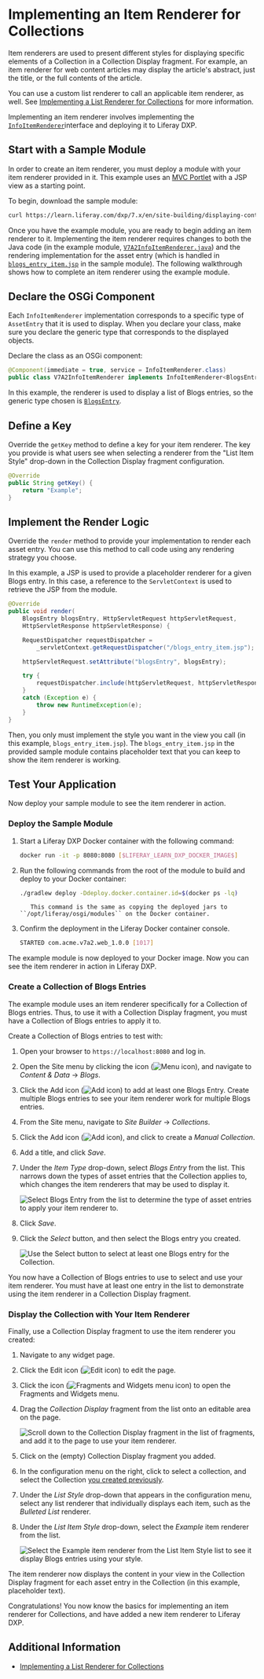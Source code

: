 # Implementing an Item Renderer for Collections

Item renderers are used to present different styles for displaying specific elements of a Collection in a Collection Display fragment.<!-- add link to Collection Display fragment article when available --> For example, an item renderer for web content articles may display the article's abstract, just the title, or the full contents of the article.

You can use a custom list renderer to call an applicable item renderer, as well. See [Implementing a List Renderer for Collections](./implementing-a-list-renderer-for-collections.md) for more information.

Implementing an item renderer involves implementing the [`InfoItemRenderer`](https://github.com/liferay/liferay-portal/blob/[$LIFERAY_LEARN_PORTAL_GIT_TAG$]/modules/apps/info/info-api/src/main/java/com/liferay/info/item/renderer/InfoItemRenderer.java)interface and deploying it to Liferay DXP.

## Start with a Sample Module

In order to create an item renderer, you must deploy a module with your item renderer provided in it. This example uses an [MVC Portlet](../../../../developing-a-java-web-application/using-mvc/creating-an-application-with-mvcportlet.md) with a JSP view as a starting point.

To begin, download the sample module:

```bash
curl https://learn.liferay.com/dxp/7.x/en/site-building/displaying-content/displaying-collections-and-collection-pages/developer-guide/implementing-an-item-renderer-for-collections/resources/liferay-v7a2.zip -O
```

Once you have the example module, you are ready to begin adding an item renderer to it. Implementing the item renderer requires changes to both the Java code (in the example module, [`V7A2InfoItemRenderer.java`](https://github.com/liferay/liferay-learn/tree/master/docs/dxp/7.2/en/site-building/displaying-content/displaying-collections/developer-guide/implementing-an-item-renderer-for-collections/resources/liferay-v7a2.zip/v7a2-web/src/main/java/com/acme/v7a2/info/item/renderer/V7A2InfoItemRenderer.java)) and the rendering implementation for the asset entry (which is handled in [`blogs_entry_item.jsp`](https://github.com/liferay/liferay-learn/tree/master/docs/dxp/7.2/en/site-building/displaying-content/displaying-collections/developer-guide/implementing-an-item-renderer-for-collections/resources/liferay-v7a2.zip/v7a2-web/src/main/resources/META-INF/resources/blogs_entry_item.jsp) in the sample module). The following walkthrough shows how to complete an item renderer using the example module.

## Declare the OSGi Component

Each `InfoItemRenderer` implementation corresponds to a specific type of `AssetEntry` that it is used to display. When you declare your class, make sure you declare the generic type that corresponds to the displayed objects.

Declare the class as an OSGi component:

```java
@Component(immediate = true, service = InfoItemRenderer.class)
public class V7A2InfoItemRenderer implements InfoItemRenderer<BlogsEntry> {
```

In this example, the renderer is used to display a list of Blogs entries, so the generic type chosen is [`BlogsEntry`](https://github.com/liferay/liferay-portal/blob/[$LIFERAY_LEARN_PORTAL_GIT_TAG$]/modules/apps/blogs/blogs-api/src/main/java/com/liferay/blogs/model/BlogsEntry.java).

## Define a Key

Override the `getKey` method to define a key for your item renderer. The key you provide is what users see when selecting a renderer from the "List Item Style" drop-down in the Collection Display fragment configuration.

```java
@Override
public String getKey() {
    return "Example";
}
```

## Implement the Render Logic

Override the `render` method to provide your implementation to render each asset entry. You can use this method to call code using any rendering strategy you choose.

In this example, a JSP is used to provide a placeholder renderer for a given Blogs entry. In this case, a reference to the `ServletContext` is used to retrieve the JSP from the module.

```java
@Override
public void render(
    BlogsEntry blogsEntry, HttpServletRequest httpServletRequest,
    HttpServletResponse httpServletResponse) {

    RequestDispatcher requestDispatcher =
        _servletContext.getRequestDispatcher("/blogs_entry_item.jsp");

    httpServletRequest.setAttribute("blogsEntry", blogsEntry);

    try {
        requestDispatcher.include(httpServletRequest, httpServletResponse);
    }
    catch (Exception e) {
        throw new RuntimeException(e);
    }
}
```

Then, you only must implement the style you want in the view you call (in this example, `blogs_entry_item.jsp`). The `blogs_entry_item.jsp` in the provided sample module contains placeholder text that you can keep to show the item renderer is working.

## Test Your Application

Now deploy your sample module to see the item renderer in action.

### Deploy the Sample Module

1. Start a Liferay DXP Docker container with the following command:

    ```bash
    docker run -it -p 8080:8080 [$LIFERAY_LEARN_DXP_DOCKER_IMAGE$]
    ```

1. Run the following commands from the root of the module to build and deploy to your Docker container:

    ```bash
    ./gradlew deploy -Ddeploy.docker.container.id=$(docker ps -lq)
    ```

    ```tip::
       This command is the same as copying the deployed jars to ``/opt/liferay/osgi/modules`` on the Docker container.
    ```

1. Confirm the deployment in the Liferay Docker container console.

    ```bash
    STARTED com.acme.v7a2.web_1.0.0 [1017]
    ```

The example module is now deployed to your Docker image. Now you can see the item renderer in action in Liferay DXP.

### Create a Collection of Blogs Entries

The example module uses an item renderer specifically for a Collection of Blogs entries. Thus, to use it with a Collection Display fragment, you must have a Collection of Blogs entries to apply it to.

Create a Collection of Blogs entries to test with:

1. Open your browser to `https://localhost:8080` and log in.

1. Open the Site menu by clicking the icon (![Menu icon](../../../../images/icon-menu.png)), and navigate to *Content & Data* &rarr; *Blogs*.

1. Click the Add icon (![Add icon](../../../../images/icon-add.png)) to add at least one Blogs Entry. Create multiple Blogs entries to see your item renderer work for multiple Blogs entries.

1. From the Site menu, navigate to *Site Builder* &rarr; *Collections*.

1. Click the Add icon (![Add icon](../../../../images/icon-add.png)), and click to create a *Manual Collection*.

1. Add a title, and click *Save*.

1. Under the *Item Type* drop-down, select *Blogs Entry* from the list. This narrows down the types of asset entries that the Collection applies to, which changes the item renderers that may be used to display it.

    ![Select Blogs Entry from the list to determine the type of asset entries to apply your item renderer to.](./implementing-a-list-renderer-for-collections/images/01.png)

1. Click *Save*.

1. Click the *Select* button, and then select the Blogs entry you created.

    ![Use the Select button to select at least one Blogs entry for the Collection.](./implementing-an-item-renderer-for-collections/images/02.png)

You now have a Collection of Blogs entries to use to select and use your item renderer. You must have at least one entry in the list to demonstrate using the item renderer in a Collection Display fragment.

### Display the Collection with Your Item Renderer

Finally, use a Collection Display fragment to use the item renderer you created:

1. Navigate to any widget page.

1. Click the Edit icon (![Edit icon](../../../../images/icon-edit.png)) to edit the page.

1. Click the icon (![Fragments and Widgets menu icon](../../../../images/icon-add-widget.png)) to open the Fragments and Widgets menu.

1. Drag the *Collection Display* fragment from the list onto an editable area on the page.

    ![Scroll down to the Collection Display fragment in the list of fragments, and add it to the page to use your item renderer.](./implementing-an-item-renderer-for-collections/images/03.png)

1. Click on the (empty) Collection Display fragment you added.

1. In the configuration menu on the right, click to select a collection, and select the Collection [you created previously](#create-a-collection-of-blogs-entries).

1. Under the *List Style* drop-down that appears in the configuration menu, select any list renderer that individually displays each item, such as the *Bulleted List* renderer. 

1. Under the *List Item Style* drop-down, select the *Example* item renderer from the list.

    ![Select the Example item renderer from the List Item Style list to see it display Blogs entries using your style.](./implementing-an-item-renderer-for-collections/images/04.png)

The item renderer now displays the content in your view in the Collection Display fragment for each asset entry in the Collection (in this example, placeholder text).

Congratulations! You now know the basics for implementing an item renderer for Collections, and have added a new item renderer to Liferay DXP.

## Additional Information

* [Implementing a List Renderer for Collections](./implementing-a-list-renderer-for-collections.md)